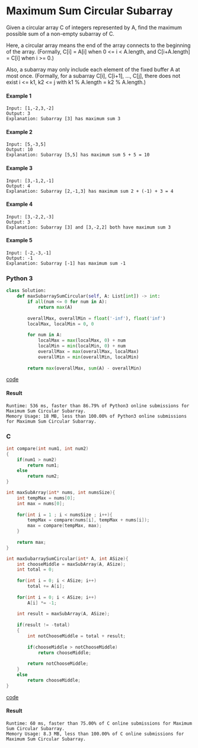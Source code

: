 # Maximum Sum Circular Subarray
Given a circular array C of integers represented by A, find the maximum possible sum of a non-empty subarray of C.

Here, a circular array means the end of the array connects to the beginning of the array.  (Formally, C[i] = A[i] when 0 <= i < A.length, and C[i+A.length] = C[i] when i >= 0.)

Also, a subarray may only include each element of the fixed buffer A at most once.  (Formally, for a subarray C[i], C[i+1], ..., C[j], there does not exist i <= k1, k2 <= j with k1 % A.length = k2 % A.length.)

#### Example 1
```
Input: [1,-2,3,-2]
Output: 3
Explanation: Subarray [3] has maximum sum 3
```

#### Example 2
```
Input: [5,-3,5]
Output: 10
Explanation: Subarray [5,5] has maximum sum 5 + 5 = 10
```

#### Example 3
```
Input: [3,-1,2,-1]
Output: 4
Explanation: Subarray [2,-1,3] has maximum sum 2 + (-1) + 3 = 4
```

#### Example 4
```
Input: [3,-2,2,-3]
Output: 3
Explanation: Subarray [3] and [3,-2,2] both have maximum sum 3
```

#### Example 5
```
Input: [-2,-3,-1]
Output: -1
Explanation: Subarray [-1] has maximum sum -1
```

### Python 3
```python
class Solution:
    def maxSubarraySumCircular(self, A: List[int]) -> int:
        if all(num <= 0 for num in A):
            return max(A)
        
        overallMax, overallMin = float('-inf'), float('inf')
        localMax, localMin = 0, 0
        
        for num in A:
            localMax = max(localMax, 0) + num
            localMin = min(localMin, 0) + num
            overallMax = max(overallMax, localMax)
            overallMin = min(overallMin, localMin)
        
        return max(overallMax, sum(A) - overallMin)
```
[code](Python%203/918.py)

#### Result
```
Runtime: 536 ms, faster than 86.79% of Python3 online submissions for Maximum Sum Circular Subarray.
Memory Usage: 18 MB, less than 100.00% of Python3 online submissions for Maximum Sum Circular Subarray.
```

### C
```C
int compare(int num1, int num2)
{
    if(num1 > num2)
        return num1;
    else
        return num2;
}

int maxSubArray(int* nums, int numsSize){
    int tempMax = nums[0];
    int max = nums[0];
        
    for(int i = 1 ; i < numsSize ; i++){
        tempMax = compare(nums[i], tempMax + nums[i]);
        max = compare(tempMax, max);
    }
        
    return max;
}

int maxSubarraySumCircular(int* A, int ASize){
    int chooseMiddle = maxSubArray(A, ASize);
    int total = 0;
    
    for(int i = 0; i < ASize; i++)
        total += A[i];
    
    for(int i = 0; i < ASize; i++)
        A[i] *= -1;
    
    int result = maxSubArray(A, ASize);
    
    if(result != -total)
    {
        int notChooseMiddle = total + result;
        
        if(chooseMiddle > notChooseMiddle)
            return chooseMiddle;
        
        return notChooseMiddle;
    }
    else
        return chooseMiddle;
}
```
[code](C/918.c)

#### Result
```
Runtime: 60 ms, faster than 75.00% of C online submissions for Maximum Sum Circular Subarray.
Memory Usage: 8.3 MB, less than 100.00% of C online submissions for Maximum Sum Circular Subarray.
```
